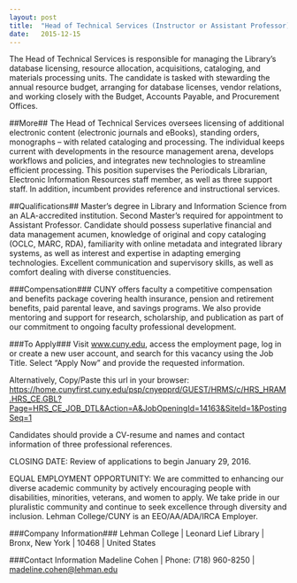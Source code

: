 ```yaml
---
layout: post
title:  "Head of Technical Services (Instructor or Assistant Professor) - Lehman College (CUNY)"
date:   2015-12-15
---
```


The Head of Technical Services is responsible for managing the Library’s database licensing, resource allocation, acquisitions, cataloging, and materials processing units. The candidate is tasked with stewarding the annual resource budget, arranging for database licenses, vendor relations, and working closely with the Budget, Accounts Payable, and Procurement Offices.

##More##
The Head of Technical Services oversees licensing of additional electronic content (electronic journals and eBooks), standing orders, monographs – with related cataloging and processing. The individual keeps current with developments in the resource management arena, develops workflows and policies, and integrates new technologies to streamline efficient processing. This position supervises the Periodicals Librarian, Electronic Information Resources staff member, as well as three support staff. In addition, incumbent provides reference and instructional services.

##Qualifications##
Master’s degree in Library and Information Science from an ALA-accredited institution. Second Master’s required for appointment to Assistant Professor. Candidate should possess superlative financial and data management acumen, knowledge of original and copy cataloging (OCLC, MARC, RDA), familiarity with online metadata and integrated library systems, as well as interest and expertise in adapting emerging technologies. Excellent communication and supervisory skills, as well as comfort dealing with diverse constituencies. 

###Compensation###
CUNY offers faculty a competitive compensation and benefits package covering health insurance, pension and retirement benefits, paid parental leave, and savings programs. We also provide mentoring and support for research, scholarship, and publication as part of our commitment to ongoing faculty professional development. 

###To Apply###
Visit www.cuny.edu, access the employment page, log in or create a new user account, and search for this vacancy using the Job Title. Select “Apply Now” and provide the requested information.

Alternatively, Copy/Paste this url in your browser:
https://home.cunyfirst.cuny.edu/psp/cnyepprd/GUEST/HRMS/c/HRS_HRAM.HRS_CE.GBL?Page=HRS_CE_JOB_DTL&Action=A&JobOpeningId=14163&SiteId=1&PostingSeq=1

Candidates should provide a CV-resume and names and contact information of three professional references.

CLOSING DATE: Review of applications to begin January 29, 2016.

EQUAL EMPLOYMENT OPPORTUNITY: We are committed to enhancing our diverse academic community by actively encouraging people with disabilities, minorities, veterans, and women to apply. We take pride in our pluralistic community and continue to seek excellence through diversity and inclusion. Lehman College/CUNY is an EEO/AA/ADA/IRCA Employer.

###Company Information###
Lehman College | Leonard Lief Library | Bronx, New York | 10468 | United States

###Contact Information
Madeline Cohen | Phone: (718) 960-8250 | [madeline.cohen@lehman.edu](mailto:madeline.cohen@lehman.cuny.edu)